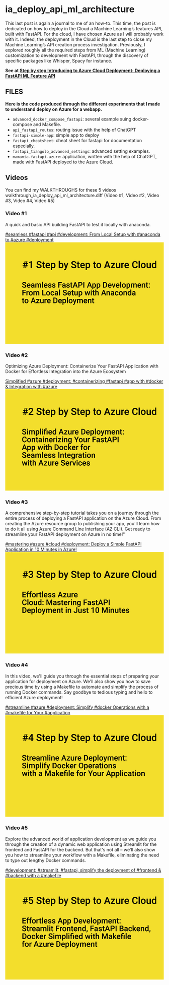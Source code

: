 # ia_deploy_api_ml_architecture


This last post is again a journal to me of an how-to. This time, the post is dedicated on how to deploy in the Cloud a Machine Learning’s features API, built with FastAPI. For the cloud, I have chosen Azure as I will probably work with it. Indeed, the deployment in the Cloud is the last step to close my Machine Learning’s API creation process investigation. Previously, I explored roughly all the required steps from ML (Machine Learning) customization to development with FastAPI, through the discovery of specific packages like Whisper, Spacy for instance.


**See at [Step by step Introducing to Azure Cloud Deployment: Deploying a FastAPI ML Feature API](https://flaven.fr/2023/10/step-by-step-introducing-to-azure-cloud-deployment-deploying-a-fastapi-ml-feature-api/)**

## FILES

**Here is the code produced through the different experiments that I made to understand deploy on Azure for a webapp.**


- `advanced_docker_compose_fastapi`: several example suing docker-compose and Makefile.
- `api_fastapi_routes`: routing issue with the help of ChatGPT
- `fastapi-simple-app`: simple app to deploy
- `fastapi_cheatsheet`: cheat sheet for fastapi for documentation especially.
- `fastapi_tiangolo_advanced_settings`: advanced setting examples.
- `mamamia-fastapi-azure`: application, written with the help of ChatGPT, made with FastAPI deployed to the Azure Cloud.

## Videos

You can find my WALKTHROUGHS for these 5 videos walkthrough_ia_deploy_api_ml_architecture.diff (Video #1, Video #2, Video #3, Video #4, Video #5)


### Video #1

A quick and basic API building FastAPI to test it locally with anaconda.

[#seamless #fastapi #api #development: From Local Setup with #anaconda to #azure #deployment](https://www.youtube.com/watch?v=TMSIobG9nQo)[![#seamless #fastapi #api #development: From Local Setup with #anaconda to #azure #deployment](001_az_using_fastapi_simple_app_testing_locally.png)](https://www.youtube.com/watch?v=TMSIobG9nQo)


### Video #2

Optimizing Azure Deployment: Containerize Your FastAPI Application with Docker for Effortless Integration into the Azure Ecosystem

[Simplified #azure #deployment: #containerizing #fastapi #app with #docker & Integration with #azure](https://www.youtube.com/watch?v=6Z7UyMgehjk)[![Simplified #azure #deployment: #containerizing #fastapi #app with #docker & Integration with #azure](002_az_using_fastapi_simple_app_testing_locally_docker.png)](https://www.youtube.com/watch?v=6Z7UyMgehjk)



### Video #3

A comprehensive step-by-step tutorial takes you on a journey through the entire process of deploying a FastAPI application on the Azure Cloud. From creating the Azure resource group to publishing your app, you'll learn how to do it all using Azure Command Line Interface (AZ CLI). Get ready to streamline your FastAPI deployment on Azure in no time!"

[#mastering #azure #cloud #deployment: Deploy a Simple FastAPI Application in 10 Minutes in Azure!](https://www.youtube.com/watch?v=7WdUmqp1eDY)[![#mastering #azure #cloud #deployment: Deploy a Simple FastAPI Application in 10 Minutes in Azure!](003_az_using_fastapi_simple_app_deploying_azure.png)](https://www.youtube.com/watch?v=7WdUmqp1eDY)



### Video #4

In this video, we'll guide you through the essential steps of preparing your application for deployment on Azure. We'll also show you how to save precious time by using a Makefile to automate and simplify the process of running Docker commands. Say goodbye to tedious typing and hello to efficient Azure deployment!

[#streamline #azure #deployment: Simplify #docker Operations with a #makefile for Your #application](https://www.youtube.com/watch?v=9DDuserTvCk)[![#streamline #azure #deployment: Simplify #docker Operations with a #makefile for Your #application](004_az_using_fastapi_using_make.png)](https://www.youtube.com/watch?v=9DDuserTvCk)


### Video #5

Explore the advanced world of application development as we guide you through the creation of a dynamic web application using Streamlit for the frontend and FastAPI for the backend. But that's not all – we'll also show you how to streamline your workflow with a Makefile, eliminating the need to type out lengthy Docker commands.

[#development: #streamlit, #fastapi, simplify the deployment of #frontend & #backend with a #makefile](https://www.youtube.com/watch?v=VDw1wutnqN8)[![#development: #streamlit, #fastapi, simplify the deployment of #frontend & #backend with a #makefile](005_az_using_fastapi_make_streamlit.png)](https://www.youtube.com/watch?v=VDw1wutnqN8)







